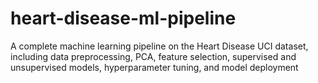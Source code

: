 # heart-disease-ml-pipeline
A complete machine learning pipeline on the Heart Disease UCI dataset, including data preprocessing, PCA, feature selection, supervised and unsupervised models, hyperparameter tuning, and model deployment
